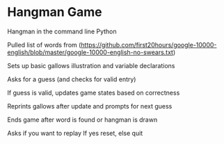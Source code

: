 # Hangman Game

Hangman in the command line
  Python

Pulled list of words from (https://github.com/first20hours/google-10000-english/blob/master/google-10000-english-no-swears.txt)

Sets up basic gallows illustration and variable declarations

Asks for a guess (and checks for valid entry)

If guess is valid, updates game states based on correctness

Reprints gallows after update and prompts for next guess

Ends game after word is found or hangman is drawn

Asks if you want to replay
  If yes reset, else quit
